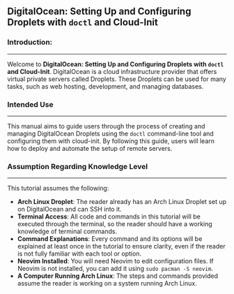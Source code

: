 ## DigitalOcean: Setting Up and Configuring Droplets with `doctl` and Cloud-Init
### Introduction:
---
Welcome to **DigitalOcean: Setting Up and Configuring Droplets with `doctl` and Cloud-Init**. DigitalOcean is a cloud infrastructure provider that offers virtual private servers called Droplets. These Droplets can be used for many tasks, such as web hosting, development, and managing databases.

### Intended Use
---
This manual aims to guide users through the process of creating and managing DigitalOcean Droplets using the `doctl` command-line tool and configuring them with cloud-init. By following this guide, users will learn how to deploy and automate the setup of remote servers.

### Assumption Regarding Knowledge Level 
---
This tutorial assumes the following:
- **Arch Linux Droplet**: The reader already has an Arch Linux Droplet set up on DigitalOcean and can SSH into it.
- **Terminal Access**: All code and commands in this tutorial will be executed through the terminal, so the reader should have a working knowledge of terminal commands.
- **Command Explanations**: Every command and its options will be explained at least once in the tutorial to ensure clarity, even if the reader is not fully familiar with each tool or option.
- **Neovim Installed**: You will need Neovim to edit configuration files. If Neovim is not installed, you can add it using `sudo pacman -S neovim`.
- **A Computer Running Arch Linux**: The steps and commands provided assume the reader is working on a system running Arch Linux.


